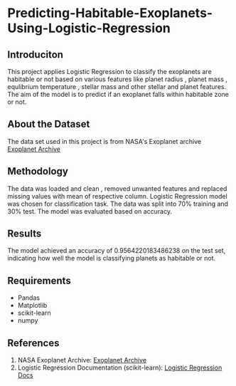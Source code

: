 # Predicting-Habitable-Exoplanets-Using-Logistic-Regression

## Introduciton 
This project applies Logistic Regression to classify the exoplanets are habitable or not based on various features like planet radius , planet mass , equlibrium temperature , stellar mass and other stellar and planet features. The aim of the model is to predict if an exoplanet falls within habitable zone or not. 

## About the Dataset 
The data set used in this project is from NASA's Exoplanet archive [Exoplanet Archive](https://exoplanetarchive.ipac.caltech.edu/)

## Methodology 
The data was loaded and clean , removed unwanted features and replaced missing values with mean of respective column. Logistic Regression model was chosen for classification task. The data was split into 70% training and 30% test. The model was evaluated based on accuracy. 

## Results 
The model achieved an accuracy of 0.9564220183486238 on the test set, indicating how well the model is classifying planets as habitable or not. 

## Requirements 
- Pandas
- Matplotlib
- scikit-learn
- numpy

## References
1. NASA Exoplanet Archive: [Exoplanet Archive](https://exoplanetarchive.ipac.caltech.edu/)
2. Logistic Regression Documentation (scikit-learn): [Logistic Regression Docs](https://scikit-learn.org/stable/modules/generated/sklearn.linear_model.LogisticRegression.html)

